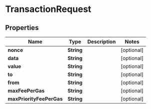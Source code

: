 

# TransactionRequest


## Properties

| Name | Type | Description | Notes |
|------------ | ------------- | ------------- | -------------|
|**nonce** | **String** |  |  [optional] |
|**data** | **String** |  |  [optional] |
|**value** | **String** |  |  [optional] |
|**to** | **String** |  |  [optional] |
|**from** | **String** |  |  [optional] |
|**maxFeePerGas** | **String** |  |  [optional] |
|**maxPriorityFeePerGas** | **String** |  |  [optional] |



